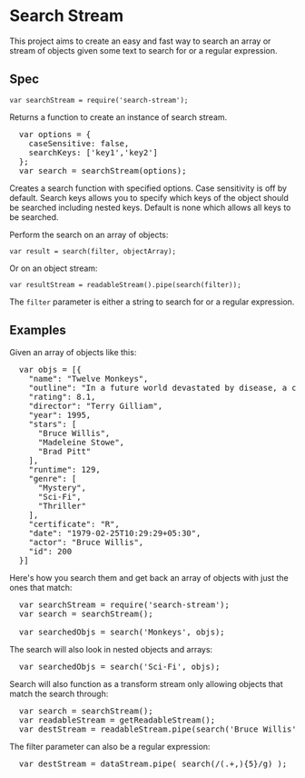 # Search Stream

This project aims to create an easy and fast way to search an array or stream of objects given some text to search for or a regular expression.

## Spec

`var searchStream = require('search-stream');`

Returns a function to create an instance of search stream.

<pre>
  var options = {
    caseSensitive: false,
    searchKeys: ['key1','key2']
  };
  var search = searchStream(options);
</pre>  
Creates a search function with specified options. Case sensitivity is off by default.  Search keys allows you to specify which keys of the object should be searched including nested keys.  Default is none which allows all keys to be searched.


Perform the search on an array of objects:

`var result = search(filter, objectArray);`

Or on an object stream:

`var resultStream = readableStream().pipe(search(filter));`

The `filter` parameter is either a string to search for or a regular expression.

## Examples
Given an array of objects like this:
<pre>
  var objs = [{
    "name": "Twelve Monkeys",
    "outline": "In a future world devastated by disease, a convict is sent back in time to gather information about the man-made virus that wiped out most of the human population on the planet.",
    "rating": 8.1,
    "director": "Terry Gilliam",
    "year": 1995,
    "stars": [
      "Bruce Willis",
      "Madeleine Stowe",
      "Brad Pitt"
    ],
    "runtime": 129,
    "genre": [
      "Mystery",
      "Sci-Fi",
      "Thriller"
    ],
    "certificate": "R",
    "date": "1979-02-25T10:29:29+05:30",
    "actor": "Bruce Willis",
    "id": 200
  }]
</pre>

Here's how you search them and get back an array of objects with just the ones that match:

<pre>
  var searchStream = require('search-stream');
  var search = searchStream();

  var searchedObjs = search('Monkeys', objs);
</pre>

The search will also look in nested objects and arrays:
<pre>
  var searchedObjs = search('Sci-Fi', objs);
</pre>

Search will also function as a transform stream only allowing objects that match the search through:
<pre>
  var search = searchStream();
  var readableStream = getReadableStream();
  var destStream = readableStream.pipe(search('Bruce Willis'));
</pre>

The filter parameter can also be a regular expression:
<pre>
  var destStream = dataStream.pipe( search(/(.+,){5}/g) );
</pre>
